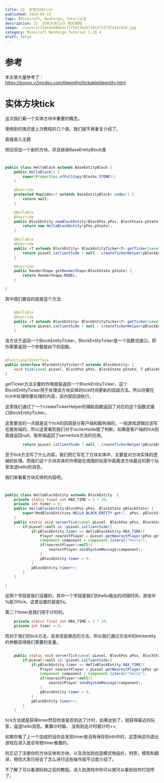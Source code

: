```yaml
---
title: 22  实体方块tick
published: 2024-04-13
tags: [Minecraft, NeoForge, Tutorial]
description: 22  实体方块tick 相关教程
image: ./covers/33de3e586b3c71f5e23bd5720e2f12737410c918.jpg
category: Minecraft NeoForge Tutorial 1.20.4
draft: false
---
```

# 参考
本文章大量参考了：
https://boson.v2mcdev.com/tileentity/itickabletileentity.html

# 实体方块tick

这次我们看一个实体方块中重要的概念。

使用到的类还是上次教程的几个类，我们就不再重复介绍了。

直接直入主题

照旧添加一个新的方块，并且继承BaseEntityBlock类

```java


public class HelloBlock extends BaseEntityBlock {
    public HelloBlock() {
        super(Properties.ofFullCopy(Blocks.STONE));
    }

    @Override
    protected MapCodec<? extends BaseEntityBlock> codec() {
        return null;
    }

    @Nullable
    @Override
    public BlockEntity newBlockEntity(BlockPos pPos, BlockState pState) {
        return new HelloBlockEntity(pPos,pState);
    }

    @Nullable
    @Override
    public <T extends BlockEntity> BlockEntityTicker<T> getTicker(Level pLevel, BlockState pState, BlockEntityType<T> pBlockEntityType) {
        return pLevel.isClientSide ? null : createTickerHelper(pBlockEntityType, ModBlockEntities.HELLO_BLOCK_ENTITY.get(), HelloBlockEntity::serverTick);
    }

    @Override
    public RenderShape getRenderShape(BlockState pState) {
        return RenderShape.MODEL;
    }

}

```

其中我们要说的就是这个方法:

```java

    @Nullable
    @Override
    public <T extends BlockEntity> BlockEntityTicker<T> getTicker(Level pLevel, BlockState pState, BlockEntityType<T> pBlockEntityType) {
        return pLevel.isClientSide ? null : createTickerHelper(pBlockEntityType, ModBlockEntities.HELLO_BLOCK_ENTITY.get(), HelloBlockEntity::serverTick);
    }
```

该方法于返回一个BlockEntityTicker，BlockEntityTicker是一个函数式接口，即你需要返回一个参数是如下的函数。

```java

@FunctionalInterface
public interface BlockEntityTicker<T extends BlockEntity> {
    void tick(Level pLevel, BlockPos pPos, BlockState pState, T pBlockEntity);
}

```
getTicker方法主要的作用就是返回一个BlockEntityTicker，这个BlockEntityTicker用于处理该方块实体的tick时间更新的回调方法。所以你要在tick中处理你要处理的内容，该内容回调执行，

这里我们通过了一个createTickerHelper的辅助函数返回了对应的这个函数式接口BlockEntityTicker。

这里要说的一点就是这个tick的回调是分客户端和服务端的，一般游戏逻辑应该写在服务端的。所以这里看到我们对于isclientside做了判断，如果是客户端的tick则直接返回null，服务端返回了servertick方法的应用。

```java
        return pLevel.isClientSide ? null : createTickerHelper(pBlockEntityType, ModBlockEntities.HELLO_BLOCK_ENTITY.get(), HelloBlockEntity::serverTick);
```

至于tick方法写了什么内容，我们把它写在了方块实体中，主要是对方块实体的逻辑的处理。而我们这个方块实体的作用是在周围的玩家中距离该方块最近的那个玩家发送hello的消息。

我们来看看方块实体的内容吧。

```java


public class HelloBlockEntity extends BlockEntity  {
    private static final int MAX_TIME = 5 * 20;
    private int timer = 0;
    public HelloBlockEntity(BlockPos pPos, BlockState pBlockState) {
        super(ModBlockEntities.HELLO_BLOCK_ENTITY.get(), pPos, pBlockState);
    }
    public static void serverTick(Level pLevel, BlockPos pPos, BlockState pState, HelloBlockEntity pBlockEntity) {
        if(pLevel!=null && !pLevel.isClientSide){
            if(pBlockEntity.timer == HelloBlockEntity.MAX_TIME){
                Player nearestPlayer = pLevel.getNearestPlayer(pPos.getX(), pPos.getY(), pPos.getZ(), 10, false);
                Component component = Component.literal("hello");
                if(nearestPlayer!=null){
                    nearestPlayer.sendSystemMessage(component);
                }
                pBlockEntity.timer = 0;
            }
            pBlockEntity.timer++;
        }
    }

}

```

这两个字段是我们设置的，其中一个字段是我们的hello输出的间隔时间，游戏中1s是20tick，这里设置的就是5s。

第二个timer是我们用于计时的。

```java
    private static final int MAX_TIME = 5 * 20;
    private int timer = 0;
```

而对于我们的tick方法，会发现是静态的方法，所以我们通过方法中的blckentity的参数获得我们需要的变量。

```java

    public static void serverTick(Level pLevel, BlockPos pPos, BlockState pState, HelloBlockEntity pBlockEntity) {
        if(pLevel!=null && !pLevel.isClientSide){
            if(pBlockEntity.timer == HelloBlockEntity.MAX_TIME){
                Player nearestPlayer = pLevel.getNearestPlayer(pPos.getX(), pPos.getY(), pPos.getZ(), 10, false);
                Component component = Component.literal("hello");
                if(nearestPlayer!=null){
                    nearestPlayer.sendSystemMessage(component);
                }
                pBlockEntity.timer = 0;
            }
            pBlockEntity.timer++;
        }
    }
```

tick方法就是获得timer然后检查是否到达了计时，如果达到了，就获得最近的玩家，返送hello消息。重置计时器。
没有到达计时就计时++;

如果你看了上一个加成的话你会发现timer是没有保存到nbt中的，这意味这你退出游戏在进入是会导致timer重置的。

别忘记了注册你的方块实体和方块，以及添加到创造模式物品栏，材质，模型和翻译，相信大家已经会了怎么进行这些操作就不过度介绍了。

不了解了可以看源码和之前的教程。进入到游戏中你可以就可以看到给你打招呼了。

